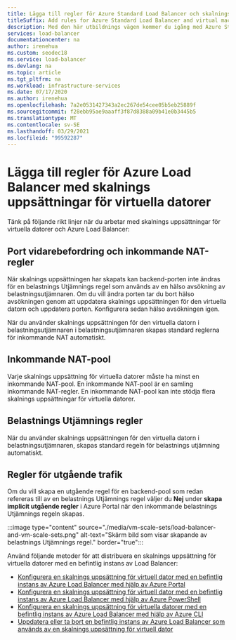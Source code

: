```yaml
---
title: Lägga till regler för Azure Standard Load Balancer och skalnings uppsättningar för virtuella datorer
titleSuffix: Add rules for Azure Standard Load Balancer and virtual machine scale sets
description: Med den här utbildnings vägen kommer du igång med Azure Standard Load Balancer och skalnings uppsättningar för virtuella datorer.
services: load-balancer
documentationcenter: na
author: irenehua
ms.custom: seodec18
ms.service: load-balancer
ms.devlang: na
ms.topic: article
ms.tgt_pltfrm: na
ms.workload: infrastructure-services
ms.date: 07/17/2020
ms.author: irenehua
ms.openlocfilehash: 7a2e0531427343a2ec267de54cee05b5eb25889f
ms.sourcegitcommit: f28ebb95ae9aaaff3f87d8388a09b41e0b3445b5
ms.translationtype: MT
ms.contentlocale: sv-SE
ms.lasthandoff: 03/29/2021
ms.locfileid: "99592287"
---
```

# <a name="add-rules-for-azure-load-balancer-with-virtual-machine-scale-sets"></a>Lägga till regler för Azure Load Balancer med skalnings uppsättningar för virtuella datorer

Tänk på följande rikt linjer när du arbetar med skalnings uppsättningar för virtuella datorer och Azure Load Balancer:

## <a name="port-forwarding-and-inbound-nat-rules"></a>Port vidarebefordring och inkommande NAT-regler

När skalnings uppsättningen har skapats kan backend-porten inte ändras för en belastnings Utjämnings regel som används av en hälso avsökning av belastningsutjämnaren. Om du vill ändra porten tar du bort hälso avsökningen genom att uppdatera skalnings uppsättningen för den virtuella datorn och uppdatera porten. Konfigurera sedan hälso avsökningen igen.

När du använder skalnings uppsättningen för den virtuella datorn i belastningsutjämnaren i belastningsutjämnaren skapas standard reglerna för inkommande NAT automatiskt.
  
## <a name="inbound-nat-pool"></a>Inkommande NAT-pool

Varje skalnings uppsättning för virtuella datorer måste ha minst en inkommande NAT-pool. En inkommande NAT-pool är en samling inkommande NAT-regler. En inkommande NAT-pool kan inte stödja flera skalnings uppsättningar för virtuella datorer.

## <a name="load-balancing-rules"></a>Belastnings Utjämnings regler

När du använder skalnings uppsättningen för den virtuella datorn i belastningsutjämnaren, skapas standard regeln för belastnings utjämning automatiskt.
  
## <a name="outbound-rules"></a>Regler för utgående trafik

Om du vill skapa en utgående regel för en backend-pool som redan refereras till av en belastnings Utjämnings regel väljer du **Nej** under **skapa implicit utgående regler** i Azure Portal när den inkommande belastnings Utjämnings regeln skapas.

  :::image type="content" source="./media/vm-scale-sets/load-balancer-and-vm-scale-sets.png" alt-text="Skärm bild som visar skapande av belastnings Utjämnings regel." border="true":::

Använd följande metoder för att distribuera en skalnings uppsättning för virtuella datorer med en befintlig instans av Load Balancer:

* [Konfigurera en skalnings uppsättning för virtuell dator med en befintlig instans av Azure Load Balancer med hjälp av Azure Portal](./configure-vm-scale-set-portal.md)
* [Konfigurera en skalnings uppsättning för virtuell dator med en befintlig instans av Azure Load Balancer med hjälp av Azure PowerShell](./configure-vm-scale-set-powershell.md)
* [Konfigurera en skalnings uppsättning för virtuella datorer med en befintlig instans av Azure Load Balancer med hjälp av Azure CLI](./configure-vm-scale-set-cli.md)
* [Uppdatera eller ta bort en befintlig instans av Azure Load Balancer som används av en skalnings uppsättning för virtuell dator](./update-load-balancer-with-vm-scale-set.md)
